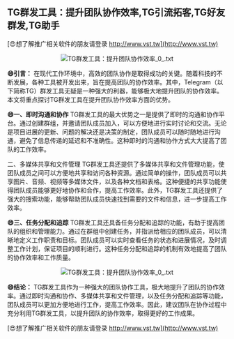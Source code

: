 ## **TG群发工具：提升团队协作效率,TG引流拓客,TG好友群发,TG助手**

[😍想了解推广相关软件的朋友请登录 http://www.vst.tw](http://www.vst.tw)

 <center><img src="https://vst.tw/MP4/tuiguang/png/8.png" alt="TG群发工具：提升团队协作效率_0_.txt"></center>

**😄引言：**
在现代工作环境中，高效的团队协作是取得成功的关键。随着科技的不断发展，各种工具被开发出来，旨在提高团队的协作效率。其中，Telegram（以下简称TG）群发工具无疑是一种强大的利器，能够极大地提升团队的协作效率。本文将重点探讨TG群发工具在提升团队协作效率方面的优势。

**😄一、即时沟通和协作**
TG群发工具的最大优势之一是提供了即时的沟通和协作平台。通过创建群组，并邀请团队成员加入，可以方便地进行实时讨论和交流。无论是项目进展的更新、问题的解决还是决策的制定，团队成员可以随时随地进行沟通，避免了信息传递的延迟和不准确性。这种即时的沟通和协作方式大大提高了团队的工作效率。

二、多媒体共享和文件管理
TG群发工具还提供了多媒体共享和文件管理功能，使团队成员之间可以方便地共享和访问各种资源。通过简单的操作，团队成员可以共享图片、音频、视频等多媒体文件，以及各种文档和表格。这种便捷的共享功能使得团队成员能够更好地协作和合作，提高工作效率。此外，TG群发工具还提供了强大的搜索功能，能够帮助团队成员快速找到需要的文件和信息，进一步提高工作效率。

**😄三、任务分配和追踪**
TG群发工具还具备任务分配和追踪的功能，有助于提高团队的组织和管理能力。通过在群组中创建任务，并指派给相应的团队成员，可以清晰地定义工作职责和目标。团队成员可以实时查看任务的状态和进展情况，及时调整工作计划，保证项目的顺利进行。这种任务分配和追踪的机制有效地提高了团队的协作效率和工作质量。

 <center><img src="https://vst.tw/MP4/tuiguang/png/2.png" alt="TG群发工具：提升团队协作效率_0_.txt"></center>

**😄结论：**
TG群发工具作为一种强大的团队协作工具，极大地提升了团队的协作效率。通过即时沟通和协作、多媒体共享和文件管理，以及任务分配和追踪等功能，团队成员可以更加方便地进行工作，提高工作效率。因此，建议团队在协作过程中充分利用TG群发工具，以提升团队的协作效率，取得更好的工作成果。

[😍想了解推广相关软件的朋友请登录 http://www.vst.tw](http://www.vst.tw)




